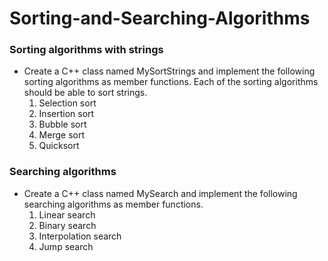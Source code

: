 # Sorting-and-Searching-Algorithms #



### Sorting algorithms with strings

* Create a C++ class named MySortStrings and implement the following sorting algorithms as member functions. Each of the sorting algorithms should be able to sort strings.
  1. Selection sort
  2. Insertion sort
  3. Bubble sort
  4. Merge sort
  5. Quicksort


### Searching algorithms

* Create a C++ class named MySearch and implement the following searching algorithms as member functions.
	1. Linear search
	2. Binary search
	3. Interpolation search
	4. Jump search